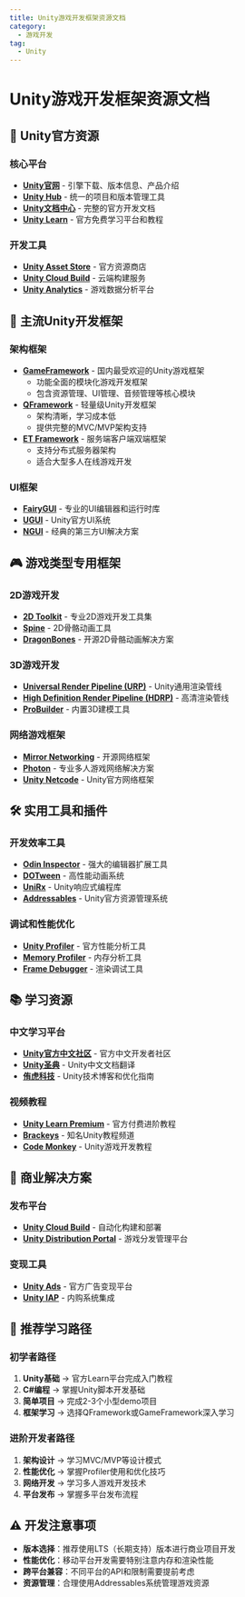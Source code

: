 ```yaml
---
title: Unity游戏开发框架资源文档
category:
  - 游戏开发
tag:
  - Unity
---
```


# Unity游戏开发框架资源文档

## 🎯 Unity官方资源

### 核心平台
- **[Unity官网](https://unity.com/)** - 引擎下载、版本信息、产品介绍
- **[Unity Hub](https://unity.com/cn/download)** - 统一的项目和版本管理工具
- **[Unity文档中心](https://docs.unity3d.com/Manual/index.html)** - 完整的官方开发文档
- **[Unity Learn](https://learn.unity.com/)** - 官方免费学习平台和教程

### 开发工具
- **[Unity Asset Store](https://assetstore.unity.com/)** - 官方资源商店
- **[Unity Cloud Build](https://unity.com/products/cloud-build)** - 云端构建服务
- **[Unity Analytics](https://unity.com/products/unity-analytics)** - 游戏数据分析平台

## 🔧 主流Unity开发框架

### 架构框架
- **[GameFramework](https://github.com/EllanJiang/GameFramework)** - 国内最受欢迎的Unity游戏框架
  - 功能全面的模块化游戏开发框架
  - 包含资源管理、UI管理、音频管理等核心模块
- **[QFramework](https://github.com/liangxiegame/QFramework)** - 轻量级Unity开发框架
  - 架构清晰，学习成本低
  - 提供完整的MVC/MVP架构支持
- **[ET Framework](https://github.com/egametang/ET)** - 服务端客户端双端框架
  - 支持分布式服务器架构
  - 适合大型多人在线游戏开发

### UI框架
- **[FairyGUI](https://www.fairygui.com/)** - 专业的UI编辑器和运行时库
- **[UGUI](https://docs.unity3d.com/Packages/com.unity.ugui@1.0/manual/index.html)** - Unity官方UI系统
- **[NGUI](http://www.tasharen.com/?page_id=140)** - 经典的第三方UI解决方案

## 🎮 游戏类型专用框架

### 2D游戏开发
- **[2D Toolkit](https://www.2dtoolkit.com/)** - 专业2D游戏开发工具集
- **[Spine](http://esotericsoftware.com/)** - 2D骨骼动画工具
- **[DragonBones](https://dragonbones.github.io/)** - 开源2D骨骼动画解决方案

### 3D游戏开发
- **[Universal Render Pipeline (URP)](https://docs.unity3d.com/Packages/com.unity.render-pipelines.universal@latest)** - Unity通用渲染管线
- **[High Definition Render Pipeline (HDRP)](https://docs.unity3d.com/Packages/com.unity.render-pipelines.high-definition@latest)** - 高清渲染管线
- **[ProBuilder](https://docs.unity3d.com/Packages/com.unity.probuilder@latest)** - 内置3D建模工具

### 网络游戏框架
- **[Mirror Networking](https://mirror-networking.com/)** - 开源网络框架
- **[Photon](https://www.photonengine.com/)** - 专业多人游戏网络解决方案
- **[Unity Netcode](https://docs.unity3d.com/Packages/com.unity.netcode.gameobjects@latest)** - Unity官方网络框架

## 🛠️ 实用工具和插件

### 开发效率工具
- **[Odin Inspector](https://odininspector.com/)** - 强大的编辑器扩展工具
- **[DOTween](http://dotween.demigiant.com/)** - 高性能动画系统
- **[UniRx](https://github.com/neuecc/UniRx)** - Unity响应式编程库
- **[Addressables](https://docs.unity3d.com/Packages/com.unity.addressables@latest)** - Unity官方资源管理系统

### 调试和性能优化
- **[Unity Profiler](https://docs.unity3d.com/Manual/Profiler.html)** - 官方性能分析工具
- **[Memory Profiler](https://docs.unity3d.com/Packages/com.unity.memoryprofiler@latest)** - 内存分析工具
- **[Frame Debugger](https://docs.unity3d.com/Manual/FrameDebugger.html)** - 渲染调试工具

## 📚 学习资源

### 中文学习平台
- **[Unity官方中文社区](https://connect.unity.com/g/china)** - 官方中文开发者社区
- **[Unity圣典](http://game.ceeger.com/)** - Unity中文文档翻译
- **[侑虎科技](https://blog.uwa4d.com/)** - Unity技术博客和优化指南

### 视频教程
- **[Unity Learn Premium](https://learn.unity.com/course/beginner-gameplay-scripting)** - 官方付费进阶教程
- **[Brackeys](https://www.youtube.com/user/Brackeys)** - 知名Unity教程频道
- **[Code Monkey](https://www.youtube.com/channel/UCFK6NCbuqzAu6oI-N6YE1sQ)** - Unity游戏开发教程

## 💼 商业解决方案

### 发布平台
- **[Unity Cloud Build](https://unity.com/products/cloud-build)** - 自动化构建和部署
- **[Unity Distribution Portal](https://distribute.unity.com/)** - 游戏分发管理平台

### 变现工具
- **[Unity Ads](https://unity.com/products/unity-ads)** - 官方广告变现平台
- **[Unity IAP](https://docs.unity3d.com/Manual/UnityIAP.html)** - 内购系统集成

## 🚀 推荐学习路径

### 初学者路径
1. **Unity基础** → 官方Learn平台完成入门教程
2. **C#编程** → 掌握Unity脚本开发基础
3. **简单项目** → 完成2-3个小型demo项目
4. **框架学习** → 选择QFramework或GameFramework深入学习

### 进阶开发者路径
1. **架构设计** → 学习MVC/MVP等设计模式
2. **性能优化** → 掌握Profiler使用和优化技巧
3. **网络开发** → 学习多人游戏开发技术
4. **平台发布** → 掌握多平台发布流程

## ⚠️ 开发注意事项

- **版本选择**：推荐使用LTS（长期支持）版本进行商业项目开发
- **性能优化**：移动平台开发需要特别注意内存和渲染性能
- **跨平台兼容**：不同平台的API和限制需要提前考虑
- **资源管理**：合理使用Addressables系统管理游戏资源